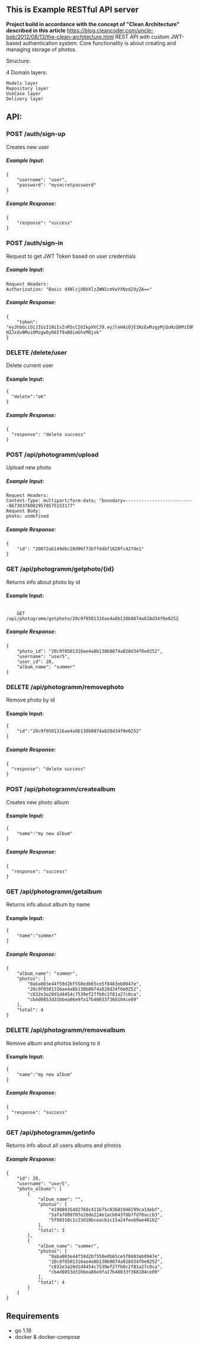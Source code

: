 ## This is Example RESTful API server

**Project build in accordance with the concept of "Clean Architecture" described in this article** https://blog.cleancoder.com/uncle-bob/2012/08/13/the-clean-architecture.html
REST API with custom JWT-based authentication system. Core functionality is about creating and managing storage of photos.

Structure:

4 Domain layers:

    Models layer
    Repository layer
    UseCase layer
    Delivery layer
    
## API:

### POST /auth/sign-up

Creates new user 

##### Example Input: 
```
{
	"username": "user",
	"password": "mysecretpassword"
} 
```
##### Example Response: 
```
{
    "response": "success"
}
```
### POST /auth/sign-in

Request to get JWT Token based on user credentials

##### Example Input: 
```
Request Headers:
Authorization: "Basic dXNlcjU6bXlzZWN1cmVwYXNzd29yZA=="
```

##### Example Response: 
```
{
	"token": "eyJhbGciOiJIUzI1NiIsInR5cCI6IkpXVCJ9.eyJleHAiOjE1NzEwMzgyMjQuNzQ0MzI0MiwidXNlciI6eyJJRCI6IjAwMDAwMDAwMDAwMDAwMDAwMDAwMDAwMCIsIlVzZXJuYW1lIjoiemhhc2hrZXZ5Y2giLCJQYXNzd29yZCI6IjQyODYwMTc5ZmFiMTQ2YzZiZDAyNjlkMDViZTM0ZWNmYmY5Zjk3YjUifX0.3dsyKJQ-HZJxdvBMui0Mzgw6yb6If9aB8imGhxMOjsk"
} 
```
### DELETE /delete/user

Delete current user

#### Example Input:
```
{
  "delete":"ok"
}
```
##### Example Response:
```
{
  "response": "delete success"
}
```

### POST /api/photogramm/upload

Upload new photo

##### Example Input: 
```
Request Headers:
Content-Type: multipart/form-data; "boundary=--------------------------867303760029570575153177"
Request Body:
photo: undefined
```
##### Example Response:
```
{
    "id": "20072ab149d6c20d96f73bffd4bf1628fc427de1"
}
```
### GET /api/photogramm/getphoto/{id}

Returns info about photo by id

#### Example Input:
```

    GET /api/photogramm/getphoto/20c9f0501316ae4a8b130b0874a828d34f0e0252

```
##### Example Response:
```
{
    "photo_id": "20c9f0501316ae4a8b130b0874a828d34f0e0252",
    "username": "user5",
    "user_id": 20,
    "album_name": "summer"
}
```
### DELETE /api/photogramm/removephoto

Remove photo by id

#### Example Input:
```
{
    "id":"20c9f0501316ae4a8b130b0874a828d34f0e0252"
}
```
##### Example Response:
```
{
  "response": "delete success"
}
```
### POST /api/photogramm/createalbum

Creates new photo album

#### Example Input:
```
{
    "name":"my new album"
}
```
##### Example Response:
```
{
  "response": "success"
}
```

### GET    /api/photogramm/getalbum

Returns info about album by name

#### Example Input:
```
{
    "name":"summer"
}
```
##### Example Response:
```
{
    "album_name": "summer",
    "photos": [
        "0aba003e44f59d2bf550edb65ce5f8483eb0947e",
        "20c9f0501316ae4a8b130b0874a828d34f0e0252",
        "c832e3a20d1d4454c7539ef27fb0c2f81a27c0ca",
        "cb4d0853d31bbea86e9fa17b40033f368104ce09"
    ],
    "total": 4
}
```
### DELETE /api/photogramm/removealbum

Remove album and photos belong to it 

#### Example Input:
```
{
    "name":"my new album"
}
```
##### Example Response:
```
{
  "response": "success"
}
```
### GET /api/photogramm/getinfo

Returns info about all users albums and photos

##### Example Response: 
```
{
    "id": 20,
    "username": "user5",
    "photo_albums": [
        {
            "album_name": "",
            "photos": [
                "41988035482768c411b75c83601946299ca1debf",
                "5afa7809707e20de224e1acb643f8b7fd70accb3",
                "5f90318c1c23d18bceacb1c15a24feeb9ae48162"
            ],
            "total": 3
        },
        {
            "album_name": "summer",
            "photos": [
                "0aba003e44f59d2bf550edb65ce5f8483eb0947e",
                "20c9f0501316ae4a8b130b0874a828d34f0e0252",
                "c832e3a20d1d4454c7539ef27fb0c2f81a27c0ca",
                "cb4d0853d31bbea86e9fa17b40033f368104ce09"
            ],
            "total": 4
        }
    ]
}
```

## Requirements
- go 1.19
- docker & docker-compose
